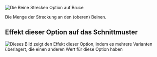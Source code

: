 ![Die Beine Strecken Option auf Bruce](./legstretch.svg)

Die Menge der Streckung an den (oberen) Beinen.

## Effekt dieser Option auf das Schnittmuster

![Dieses Bild zeigt den Effekt dieser Option, indem es mehrere Varianten überlagert, die einen anderen Wert für diese Option haben](bruce_legstretch_sample.svg "Effekt dieser Option auf das Schnittmuster")
